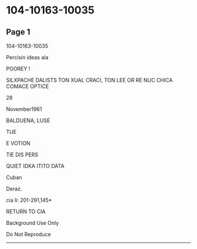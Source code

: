 # 104-10163-10035

## Page 1

104-10163-10035

Percisin ideas ala

POOREY !

SILXPACHE DALISTS TON XUAL CRACI, TON LEE OR RE NUC CHICA COMACE OPTICE

28

November1961

BALDUENA, LUSE

TUE

E VOTION

TIE DIS PERS

QUIET IDKA ITITO DATA

Cuban

Deraz.

cia li: 201-291,145*

RETURN TO CIA

Background Use Only

Do Not Reproduce

---

